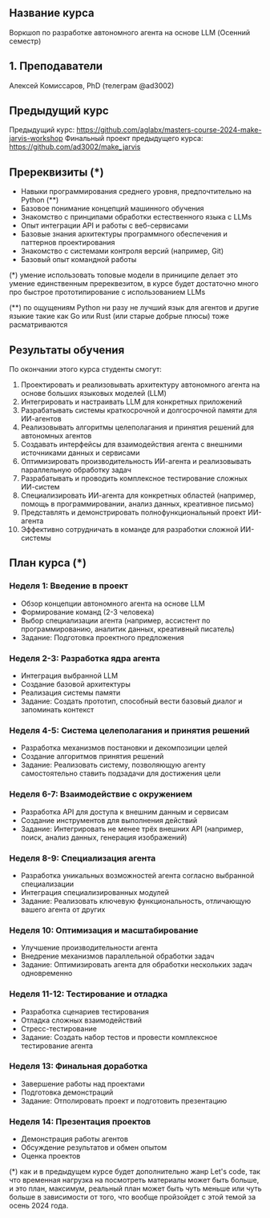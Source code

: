 ## Название курса
Воркшоп по разработке автономного агента на основе LLM (Осенний семестр)

## 1. Преподаватели

Алексей Комиссаров, PhD (телеграм @ad3002)

## Предыдущий курс

Предыдущий курс: https://github.com/aglabx/masters-course-2024-make-jarvis-workshop
Финальный проект предыдущего курса: https://github.com/ad3002/make_jarvis

## Пререквизиты (*)
- Навыки программирования среднего уровня, предпочтительно на Python (**)
- Базовое понимание концепций машинного обучения
- Знакомство с принципами обработки естественного языка с LLMs
- Опыт интеграции API и работы с веб-сервисами
- Базовые знания архитектуры программного обеспечения и паттернов проектирования
- Знакомство с системами контроля версий (например, Git)
- Базовый опыт командной работы

(*)  умение использовать топовые модели в приниципе делает это умение единственным пререквезитом, в курсе будет достаточно много про быстрое прототипирование с использованием LLMs

(**) по ощущениям Python ни разу не лучший язык для агентов и другие языкие такие как Go или Rust (или старые добрые плюсы) тоже расматриваются

## Результаты обучения
По окончании этого курса студенты смогут:

1. Проектировать и реализовывать архитектуру автономного агента на основе больших языковых моделей (LLM)
2. Интегрировать и настраивать LLM для конкретных приложений
3. Разрабатывать системы краткосрочной и долгосрочной памяти для ИИ-агентов
4. Реализовывать алгоритмы целеполагания и принятия решений для автономных агентов
5. Создавать интерфейсы для взаимодействия агента с внешними источниками данных и сервисами
6. Оптимизировать производительность ИИ-агента и реализовывать параллельную обработку задач
7. Разрабатывать и проводить комплексное тестирование сложных ИИ-систем
8. Специализировать ИИ-агента для конкретных областей (например, помощь в программировании, анализ данных, креативное письмо)
9. Представлять и демонстрировать полнофункциональный проект ИИ-агента
10. Эффективно сотрудничать в команде для разработки сложной ИИ-системы

## План курса (*)

### Неделя 1: Введение в проект
- Обзор концепции автономного агента на основе LLM
- Формирование команд (2-3 человека)
- Выбор специализации агента (например, ассистент по программированию, аналитик данных, креативный писатель)
- Задание: Подготовка проектного предложения

### Неделя 2-3: Разработка ядра агента
- Интеграция выбранной LLM
- Создание базовой архитектуры
- Реализация системы памяти
- Задание: Создать прототип, способный вести базовый диалог и запоминать контекст

### Неделя 4-5: Система целеполагания и принятия решений
- Разработка механизмов постановки и декомпозиции целей
- Создание алгоритмов принятия решений
- Задание: Реализовать систему, позволяющую агенту самостоятельно ставить подзадачи для достижения цели

### Неделя 6-7: Взаимодействие с окружением
- Разработка API для доступа к внешним данным и сервисам
- Создание инструментов для выполнения действий
- Задание: Интегрировать не менее трёх внешних API (например, поиск, анализ данных, генерация изображений)

### Неделя 8-9: Специализация агента
- Разработка уникальных возможностей агента согласно выбранной специализации
- Интеграция специализированных модулей
- Задание: Реализовать ключевую функциональность, отличающую вашего агента от других

### Неделя 10: Оптимизация и масштабирование
- Улучшение производительности агента
- Внедрение механизмов параллельной обработки задач
- Задание: Оптимизировать агента для обработки нескольких задач одновременно

### Неделя 11-12: Тестирование и отладка
- Разработка сценариев тестирования
- Отладка сложных взаимодействий
- Стресс-тестирование
- Задание: Создать набор тестов и провести комплексное тестирование агента

### Неделя 13: Финальная доработка
- Завершение работы над проектами
- Подготовка демонстраций
- Задание: Отполировать проект и подготовить презентацию

### Неделя 14: Презентация проектов
- Демонстрация работы агентов
- Обсуждение результатов и обмен опытом
- Оценка проектов

(*) как и в предыдущем курсе будет дополнительно жанр Let's code, так что временная нагрузка на посмотреть материалы может быть больше, и это план, максимум, реальный план может быть чуть меньше или чуть больше в зависимости от того, что вообще пройзойдет с этой темой за осень 2024 года.
